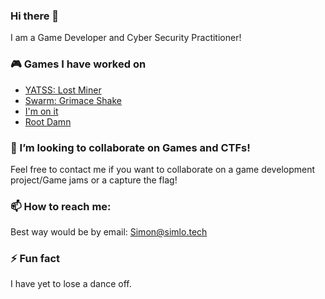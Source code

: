 ### Hi there 👋
I am a Game Developer and Cyber Security Practitioner!

### 🎮 Games I have worked on
- [YATSS: Lost Miner](https://github.com/Simon-Losier/YATSS-Lost-Miner)
- [Swarm: Grimace Shake](https://simlo.itch.io/swarm)
- [I'm on it](https://simlo.itch.io/im-on-it)
- [Root Damn](https://globalgamejam.org/2023/games/plantman-6)

### 👯 I’m looking to collaborate on Games and CTFs!
Feel free to contact me if you want to collaborate on a game development project/Game jams or a capture the flag!

### 📫 How to reach me:
Best way would be by email: Simon@simlo.tech

### ⚡ Fun fact
I have yet to lose a dance off. 


<!--
**Simon-Losier/Simon-Losier** is a ✨ _special_ ✨ repository because its `README.md` (this file) appears on your GitHub profile.

Here are some ideas to get you started:

- 🔭 I’m currently working on ...
- 🌱 I’m currently learning ...
- 👯 I’m looking to collaborate on ...
- 🤔 I’m looking for help with ...
- 💬 Ask me about ...
- 📫 How to reach me: ...
- 😄 Pronouns: ...
- ⚡ Fun fact: ...
-->

